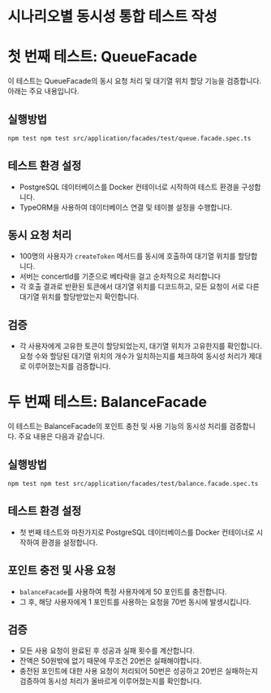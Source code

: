 # **시나리오별 동시성 통합 테스트 작성**

# 첫 번째 테스트: QueueFacade
이 테스트는 QueueFacade의 동시 요청 처리 및 대기열 위치 할당 기능을 검증합니다. 아래는 주요 내용입니다.

## 실행방법
```bash
npm test npm test src/application/facades/test/queue.facade.spec.ts   
```

## 테스트 환경 설정
- PostgreSQL 데이터베이스를 Docker 컨테이너로 시작하여 테스트 환경을 구성합니다.
- TypeORM을 사용하여 데이터베이스 연결 및 테이블 설정을 수행합니다.

## 동시 요청 처리
- 100명의 사용자가 `createToken` 메서드를 동시에 호출하여 대기열 위치를 할당합니다.
- 서버는 concertId를 기준으로 베타락을 걸고 순차적으로 처리합니다
- 각 호출 결과로 반환된 토큰에서 대기열 위치를 디코드하고, 모든 요청이 서로 다른 대기열 위치를 할당받았는지 확인합니다.

## 검증
- 각 사용자에게 고유한 토큰이 할당되었는지, 대기열 위치가 고유한지를 확인합니다. 요청 수와 할당된 대기열 위치의 개수가 일치하는지를 체크하여 동시성 처리가 제대로 이루어졌는지를 검증합니다.

# 두 번째 테스트: BalanceFacade
이 테스트는 BalanceFacade의 포인트 충전 및 사용 기능의 동시성 처리를 검증합니다. 주요 내용은 다음과 같습니다.

## 실행방법
```bash
npm test npm test src/application/facades/test/balance.facade.spec.ts   
```

## 테스트 환경 설정
- 첫 번째 테스트와 마찬가지로 PostgreSQL 데이터베이스를 Docker 컨테이너로 시작하여 환경을 설정합니다.

## 포인트 충전 및 사용 요청
- `balanceFacade`를 사용하여 특정 사용자에게 50 포인트를 충전합니다.
- 그 후, 해당 사용자에게 1 포인트를 사용하는 요청을 70번 동시에 발생시킵니다.

## 검증
- 모든 사용 요청이 완료된 후 성공과 실패 횟수를 계산합니다.
- 잔액은 50원밖에 없기 때문에 무조건 20번은 실패해야합니다.
- 충전된 포인트에 대한 사용 요청이 처리되어 50번은 성공하고 20번은 실패하는지 검증하여 동시성 처리가 올바르게 이루어졌는지를 확인합니다.

